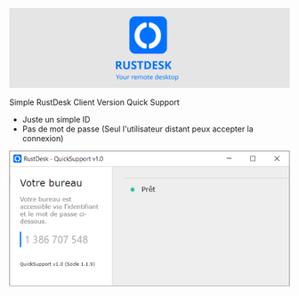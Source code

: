 <p align="center">
  <img src="logo-header.svg" alt="RustDesk - Your remote desktop"><br>
</p>

Simple RustDesk Client Version Quick Support

- Juste un simple ID
- Pas de mot de passe (Seul l'utilisateur distant peux accepter la connexion)

<img src="screen.png">
